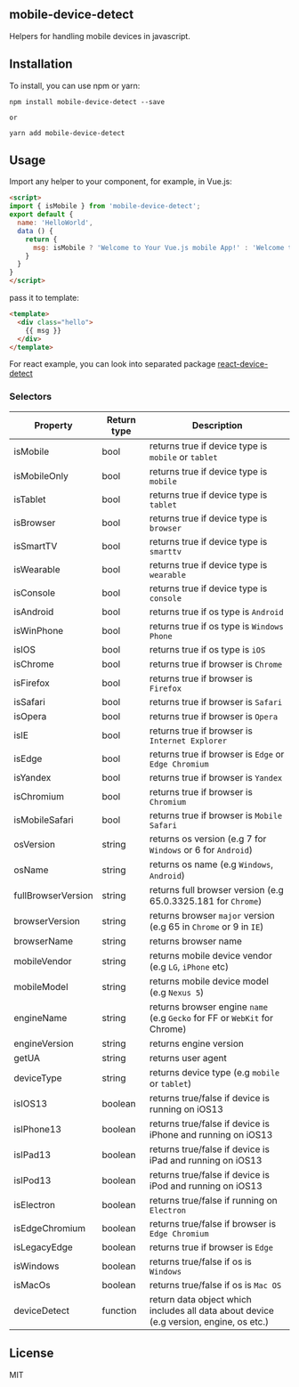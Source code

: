 ## mobile-device-detect

Helpers for handling mobile devices in javascript.

## Installation

To install, you can use npm or yarn:

```
npm install mobile-device-detect --save

or

yarn add mobile-device-detect
```

## Usage

Import any helper to your component, for example, in Vue.js:

```html
<script>
import { isMobile } from 'mobile-device-detect';
export default {
  name: 'HelloWorld',
  data () {
    return {
      msg: isMobile ? 'Welcome to Your Vue.js mobile App!' : 'Welcome to Your Vue.js App'
    }
  }
}
</script>

```
pass it to template: 

```html
<template>
  <div class="hello">
    {{ msg }}
  </div>
</template>
```

For react example, you can look into separated package [react-device-detect](https://github.com/duskload/react-device-detect)

### Selectors

| Property           | Return type     | Description                                                                            |
| ------------------ | -------- | -------------------------------------------------------------------------------------- |
| isMobile           | bool     | returns true if device type is `mobile` or `tablet`                                    |
| isMobileOnly       | bool     | returns true if device type is `mobile`                                                |
| isTablet           | bool     | returns true if device type is `tablet`                                                |
| isBrowser          | bool     | returns true if device type is `browser`                                               |
| isSmartTV          | bool     | returns true if device type is `smarttv`                                               |
| isWearable         | bool     | returns true if device type is `wearable`                                              |
| isConsole          | bool     | returns true if device type is `console`                                               |
| isAndroid          | bool     | returns true if os type is `Android`                                                   |
| isWinPhone         | bool     | returns true if os type is `Windows Phone`                                             |
| isIOS              | bool     | returns true if os type is `iOS`                                                       |
| isChrome           | bool     | returns true if browser is `Chrome`                                                    |
| isFirefox          | bool     | returns true if browser is `Firefox`                                                   |
| isSafari           | bool     | returns true if browser is `Safari`                                                    |
| isOpera            | bool     | returns true if browser is `Opera`                                                     |
| isIE               | bool     | returns true if browser is `Internet Explorer`                                         |
| isEdge             | bool     | returns true if browser is `Edge` or `Edge Chromium`                                                     |
| isYandex           | bool     | returns true if browser is `Yandex`                                                      |
| isChromium         | bool     | returns true if browser is `Chromium`                                                  |
| isMobileSafari     | bool     | returns true if browser is `Mobile Safari`                                             |
| osVersion          | string   | returns os version (e.g 7 for `Windows` or 6 for `Android`)                            |
| osName             | string   | returns os name (e.g `Windows`, `Android`)                                             |
| fullBrowserVersion | string   | returns full browser version (e.g 65.0.3325.181 for `Chrome`)                          |
| browserVersion     | string   | returns browser `major` version (e.g 65 in `Chrome` or 9 in `IE`)                      |
| browserName        | string   | returns browser name                                                                   |
| mobileVendor       | string   | returns mobile device vendor (e.g `LG`, `iPhone` etc)                                  |
| mobileModel        | string   | returns mobile device model (e.g `Nexus 5`)                                            |
| engineName         | string   | returns browser engine `name` (e.g `Gecko` for FF or `WebKit` for Chrome)              |
| engineVersion      | string   | returns engine version                                                                 |
| getUA              | string   | returns user agent                                                                     |
| deviceType         | string   | returns device type (e.g `mobile` or `tablet`)  |
| isIOS13            | boolean  | returns true/false if device is running on iOS13                                       |
| isIPhone13         | boolean  | returns true/false if device is iPhone and running on iOS13                            |
| isIPad13           | boolean  | returns true/false if device is iPad and running on iOS13                              |
| isIPod13           | boolean  | returns true/false if device is iPod and running on iOS13                              |
| isElectron         | boolean  | returns true/false if running on `Electron`                                            |
| isEdgeChromium     | boolean  | returns true/false if browser is `Edge Chromium`                                       | 
| isLegacyEdge       | boolean  | returns true if browser is `Edge`                                                      |
| isWindows          | boolean  | returns true/false if os is `Windows`                                                  |
| isMacOs            | boolean  | returns true/false if os is `Mac OS`                                                   |
| deviceDetect       | function | return data object which includes all data about device (e.g version, engine, os etc.) |

## License

MIT
